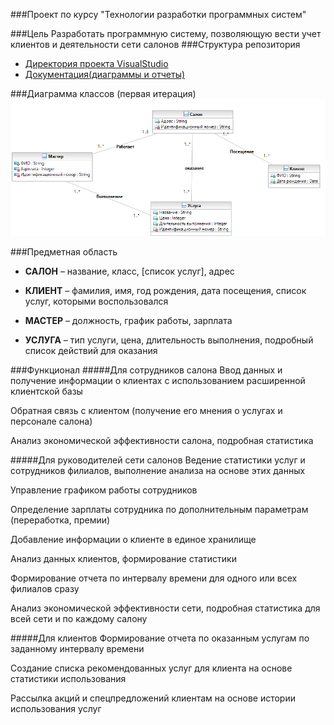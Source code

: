 ###Проект по курсу "Технологии разработки программных систем"

###Цель
Разработать программную систему, позволяющую вести учет клиентов и деятельности сети салонов
###Структура репозитория
* [Директория проекта VisualStudio](./ProjectSalon/)
* [Документация(диаграммы и отчеты)](./docs/)

###Диаграмма классов (первая итерация)
![Диаграмма классов, итерация 1](./docs/диаграммы_классов/диаграмма_классов_итр1.png)

###Предметная область
* **САЛОН** – название, класс, [список услуг], адрес

* **КЛИЕНТ** – фамилия, имя, год рождения, дата посещения, список услуг, которыми воспользовался

* **МАСТЕР** – должность, график работы, зарплата

* **УСЛУГА** – тип услуги, цена, длительность выполнения, подробный список действий для оказания

###Функционал
#####Для сотрудников салона
Ввод данных и получение информации о клиентах с использованием расширенной клиентской базы

Обратная связь с клиентом (получение его мнения о услугах и персонале салона)

Анализ экономической эффективности салона, подробная статистика

#####Для руководителей сети салонов
Ведение статистики услуг и сотрудников филиалов, выполнение анализа на основе этих данных

Управление графиком работы сотрудников

Определение зарплаты сотрудника по дополнительным параметрам (переработка, премии)

Добавление информации о клиенте в единое хранилище

Анализ данных клиентов, формирование статистики

Формирование отчета по интервалу времени для одного или всех филиалов сразу

Анализ экономической эффективности сети, подробная статистика для всей сети и по каждому салону

#####Для клиентов
Формирование отчета по оказанным услугам по заданному интервалу времени

Создание списка рекомендованных услуг для клиента на основе статистики использования

Рассылка акций и спецпредложений клиентам на основе истории использования услуг
